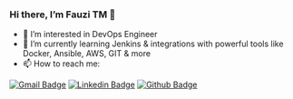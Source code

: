 
### Hi there, I’m Fauzi TM 👋 
- 🔭 I’m interested in DevOps Engineer
- 🌱 I’m currently learning Jenkins & integrations with powerful tools like Docker, Ansible, AWS, GIT & more
- 📫 How to reach me: 

[![Gmail Badge](https://img.shields.io/badge/-ftmusyafa@gmail.com-c14438?style=flat&logo=Gmail&logoColor=white&link=mailto:ftmusyafa@gmail.com)](mailto:ftmusyafa@gmail.com) 
[![Linkedin Badge](https://img.shields.io/badge/-fauzitm-0072b1?style=flat&logo=Linkedin&logoColor=white&link=https://www.linkedin.com/in/fauzitm/)](https://www.linkedin.com/in/fauzitm/) [![Github Badge](https://img.shields.io/badge/-ftmfauzi-grey?style=flat&logo=github&logoColor=white&link=https://github.com/ftmfauzi)](https://github.com/ftmfauzi)<p align='left'>

<!--### Hi there 👋

**ftmusyafa03/ftmusyafa03** is a ✨ _special_ ✨ repository because its `README.md` (this file) appears on your GitHub profile.

Here are some ideas to get you started:

- 🔭 I’m currently working on ...
- 🌱 I’m currently learning ...
- 👯 I’m looking to collaborate on ...
- 🤔 I’m looking for help with ...
- 💬 Ask me about ...
- 📫 How to reach me: ...
- 😄 Pronouns: ...
- ⚡ Fun fact: ...
-->
